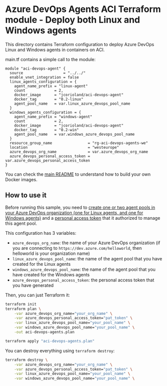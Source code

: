 # Azure DevOps Agents ACI Terraform module - Deploy both Linux and Windows agents

This directory contains Terraform configuration to deploy Azure DevOps Linux and Windows agents in containers on ACI.

main.tf contains a simple call to the module:

```hcl
module "aci-devops-agent" {
  source                  = "../../"
  enable_vnet_integration = false
  linux_agents_configuration = {
    agent_name_prefix = "linux-agent"
    count             = 2,
    docker_image      = "jcorioland/aci-devops-agent"
    docker_tag        = "0.2-linux"
    agent_pool_name   = var.linux_azure_devops_pool_name
  }
  windows_agents_configuration = {
    agent_name_prefix = "windows-agent"
    count             = 2,
    docker_image      = "jcorioland/aci-devops-agent"
    docker_tag        = "0.2-win"
    agent_pool_name   = var.windows_azure_devops_pool_name
  }
  resource_group_name                = "rg-aci-devops-agents-we"
  location                           = "westeurope"
  azure_devops_org_name              = var.azure_devops_org_name
  azure_devops_personal_access_token = var.azure_devops_personal_access_token
}
```

You can check the [main README](../../README.md#build-the-docker-images) to understand how to build your own Docker images.

## How to use it

Before running this sample, you need to [create one or two agent pools in your Azure DevOps organization (one for Linux agents, and one for Windows agents)](https://docs.microsoft.com/en-us/azure/devops/pipelines/agents/pools-queues?view=azure-devops&tabs=yaml%2Cbrowser#creating-agent-pools) and a [personal access token](https://docs.microsoft.com/en-us/azure/devops/pipelines/agents/v2-linux?view=azure-devops#permissions) that it authorized to manage this agent pool.

This configuration has 3 variables:

- `azure_devops_org_name`: the name of your Azure DevOps organization (if you are connecting to `https://dev.azure.com/helloworld`, then helloworld is your organization name)
- `linux_azure_devops_pool_name`: the name of the agent pool that you have created for the Linux agents
- `windows_azure_devops_pool_name`: the name of the agent pool that you have created for the Windows agents
- `azure_devops_personal_access_token`: the personal access token that you have generated

Then, you can just Terraform it:

```bash
terraform init
terraform plan \
    -var azure_devops_org_name="your_org_name" \
    -var azure_devops_personal_access_token="pat_token" \
    -var linux_azure_devops_pool_name="your_pool_name" \
    -var windows_azure_devops_pool_name="your_pool_name" \
    -out aci-devops-agents.plan

terraform apply "aci-devops-agents.plan"
```

You can destroy everything using `terraform destroy`:

```bash
terraform destroy \
    -var azure_devops_org_name="your_org_name" \
    -var azure_devops_personal_access_token="pat_token" \
    -var linux_azure_devops_pool_name="your_pool_name" \
    -var windows_azure_devops_pool_name="your_pool_name" \
```
